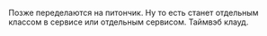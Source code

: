 Позже переделаются на питончик. Ну то есть станет отдельным классом в сервисе или отдельным сервисом. Таймвэб клауд.